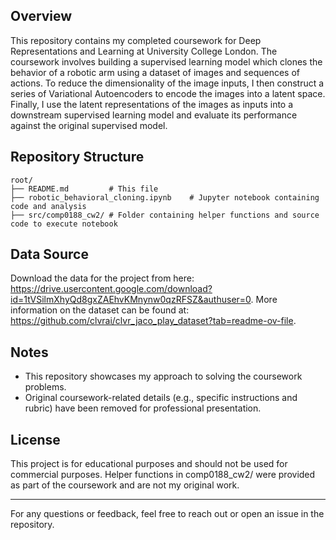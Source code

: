## Overview
This repository contains my completed coursework for Deep Representations and Learning at University College London. The coursework involves building a supervised learning model which clones the behavior of a robotic arm using a dataset of images and sequences of actions. To reduce the dimensionality of the image inputs, I then construct a series of Variational Autoencoders to encode the images into a latent space. Finally, I use the latent representations of the images as inputs into a downstream supervised learning model and evaluate its performance against the original supervised model. 

## Repository Structure
```
root/
├── README.md         # This file
├── robotic_behavioral_cloning.ipynb    # Jupyter notebook containing code and analysis
├── src/comp0188_cw2/ # Folder containing helper functions and source code to execute notebook
```

## Data Source

Download the data for the project from here: https://drive.usercontent.google.com/download?id=1tVSilmXhyQd8gxZAEhvKMnynw0qzRFSZ&authuser=0. More information on the dataset can be found at: https://github.com/clvrai/clvr_jaco_play_dataset?tab=readme-ov-file.

## Notes
- This repository showcases my approach to solving the coursework problems.
- Original coursework-related details (e.g., specific instructions and rubric) have been removed for professional presentation.
  
## License
This project is for educational purposes and should not be used for commercial purposes. Helper functions in comp0188_cw2/ were provided as part of the coursework and are not my original work.

---

For any questions or feedback, feel free to reach out or open an issue in the repository.
